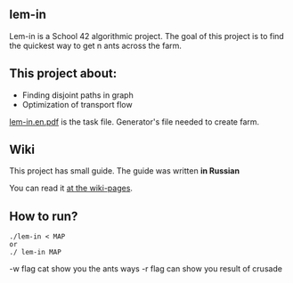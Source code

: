 ## lem-in

Lem-in is a School 42 algorithmic project. The goal of this project is to find the quickest way to get n ants across the farm.

## This project about:

* Finding disjoint paths in graph
* Optimization of transport flow

[lem-in.en.pdf](/lem-in.en.pdf) is the task file.
Generator's file needed to create farm.

## Wiki

This project has small guide. The guide was written **in Russian**

You can read it [at the wiki-pages](../../wiki/).

## How to run?

```
./lem-in < MAP
or
./ lem-in MAP
```

-w flag cat show you the ants ways
-r flag can show you result of crusade
